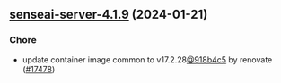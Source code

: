 

## [senseai-server-4.1.9](https://github.com/truecharts/charts/compare/senseai-server-4.1.8...senseai-server-4.1.9) (2024-01-21)

### Chore



- update container image common to v17.2.28[@918b4c5](https://github.com/918b4c5) by renovate ([#17478](https://github.com/truecharts/charts/issues/17478))